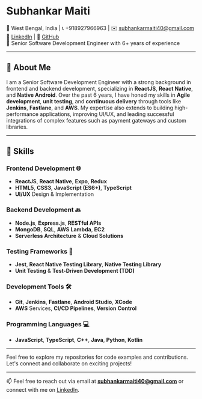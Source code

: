 # Subhankar Maiti

📍 West Bengal, India | 📞 +918927966963 | ✉️ subhankarmaiti40@gmail.com  
🔗 [LinkedIn](https://www.linkedin.com/in/subhankarmaiti) | 🔗 [GitHub](https://github.com/subhankar-maiti)  
💼 Senior Software Development Engineer with 6+ years of experience

---

## 🚀 About Me

I am a Senior Software Development Engineer with a strong background in frontend and backend development, specializing in **ReactJS**, **React Native**, and **Native Android**. Over the past 6 years, I have honed my skills in **Agile development**, **unit testing**, and **continuous delivery** through tools like **Jenkins**, **Fastlane**, and **AWS**. My expertise also extends to building high-performance applications, improving UI/UX, and leading successful integrations of complex features such as payment gateways and custom libraries.

---

## 🔧 Skills

### **Frontend Development** 🌐
- **ReactJS**, **React Native**, **Expo**, **Redux**
- **HTML5**, **CSS3**, **JavaScript (ES6+)**, **TypeScript**
- **UI/UX** Design & Implementation

### **Backend Development** 🔙
- **Node.js**, **Express.js**, **RESTful APIs**
- **MongoDB**, **SQL**, **AWS Lambda**, **EC2**
- **Serverless Architecture** & **Cloud Solutions**

### **Testing Frameworks** 🧪
- **Jest**, **React Native Testing Library**, **Native Testing Library**
- **Unit Testing** & **Test-Driven Development (TDD)**

### **Development Tools** 🛠️
- **Git**, **Jenkins**, **Fastlane**, **Android Studio**, **XCode**
- **AWS** Services, **CI/CD Pipelines**, **Version Control**

### **Programming Languages** 💻
- **JavaScript**, **TypeScript**, **C++**, **Java**, **Python**, **Kotlin**

---

Feel free to explore my repositories for code examples and contributions. Let's connect and collaborate on exciting projects!

---

📫 Feel free to reach out via email at **subhankarmaiti40@gmail.com** or connect with me on [LinkedIn](https://www.linkedin.com/in/subhankarmaiti).
